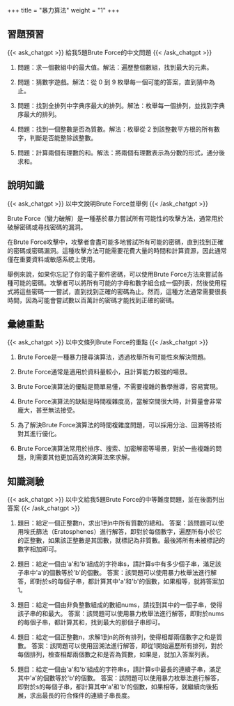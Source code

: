 +++
title = "暴力算法"
weight = "1"
+++
## 習題預習
{{< ask_chatgpt >}}
給我5題Brute Force的中文問題
{{< /ask_chatgpt >}}



1. 問題：求一個數組中的最大值。解法：遍歷整個數組，找到最大的元素。

2. 問題：猜數字遊戲。解法：從 0 到 9 枚舉每一個可能的答案，直到猜中為止。

3. 問題：找到全排列中字典序最大的排列。解法：枚舉每一個排列，並找到字典序最大的排列。

4. 問題：找到一個整數是否為質數。解法：枚舉從 2 到該整數平方根的所有數字，判斷是否能整除該整數。

5. 問題：計算兩個有理數的和。解法：將兩個有理數表示為分數的形式，通分後求和。   

## 說明知識
{{< ask_chatgpt >}}
以中文說明Brute Force並舉例
{{< /ask_chatgpt >}}



Brute Force（蠻力破解）是一種基於暴力嘗試所有可能性的攻擊方法，通常用於破解密碼或尋找密碼的漏洞。

在Brute Force攻擊中，攻擊者會盡可能多地嘗試所有可能的密碼，直到找到正確的密碼或密碼漏洞。這種攻擊方法可能需要花費大量的時間和計算資源，因此通常僅在重要資料或敏感系統上使用。

舉例來說，如果你忘記了你的電子郵件密碼，可以使用Brute Force方法來嘗試各種可能的密碼。攻擊者可以將所有可能的字母和數字組合成一個列表，然後使用程式將這些密碼一一嘗試，直到找到正確的密碼為止。然而，這種方法通常需要很長時間，因為可能會嘗試數以百萬計的密碼才能找到正確的密碼。   

## 彙總重點
{{< ask_chatgpt >}}
以中文條列Brute Force的重點
{{< /ask_chatgpt >}}



1. Brute Force是一種暴力搜尋演算法，透過枚舉所有可能性來解決問題。

2. Brute Force通常是適用於資料量較小，且計算能力較強的場景。

3. Brute Force演算法的優點是簡單易懂，不需要複雜的數學推導，容易實現。

4. Brute Force演算法的缺點是時間複雜度高，當解空間很大時，計算量會非常龐大，甚至無法接受。

5. 為了解決Brute Force演算法的時間複雜度問題，可以採用分治、回溯等技術對其進行優化。

6. Brute Force演算法常用於排序、搜索、加密解密等場景，對於一些複雜的問題，則需要其他更加高效的演算法來求解。   

## 知識測驗
{{< ask_chatgpt >}}
以中文給我5題Brute Force的中等難度問題，並在後面列出答案
{{< /ask_chatgpt >}}



1. 題目：給定一個正整數n，求出1到n中所有質數的總和。
   答案：該問題可以使用埃氏篩法（Eratosphenes）進行解答，即對於每個數字，遍歷所有小於它的正整數，如果該正整數是其因數，就標記為非質數。最後將所有未被標記的數字相加即可。
   
2. 題目：給定一個由'a'和'b'組成的字符串s，請計算s中有多少個子串，滿足該子串中'a'的個數等於'b'的個數。
   答案：該問題可以使用暴力枚舉法進行解答，即對於s的每個子串，都計算其中'a'和'b'的個數，如果相等，就將答案加1。
   
3. 題目：給定一個由非負整數組成的數組nums，請找到其中的一個子串，使得該子串的和最大。
   答案：該問題可以使用暴力枚舉法進行解答，即對於nums的每個子串，都計算其和，找到最大的那個子串即可。
   
4. 題目：給定一個正整數n，求解1到n的所有排列，使得相鄰兩個數字之和是質數。
   答案：該問題可以使用回溯法進行解答，即從1開始遍歷所有排列，對於每個排列，檢查相鄰兩個數之和是否為質數，如果是，就加入答案列表。
   
5. 題目：給定一個由'a'和'b'組成的字符串s，請計算s中最長的連續子串，滿足其中'a'的個數等於'b'的個數。
   答案：該問題可以使用暴力枚舉法進行解答，即對於s的每個子串，都計算其中'a'和'b'的個數，如果相等，就繼續向後拓展，求出最長的符合條件的連續子串長度。   

